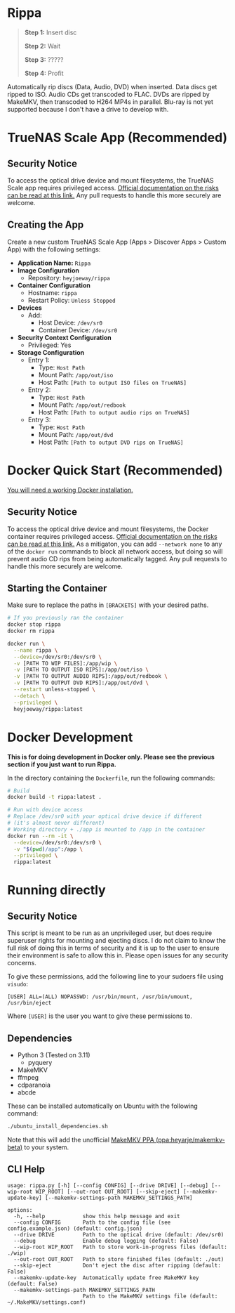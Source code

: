 # Rippa

> **Step 1:** Insert disc
>
> **Step 2:** Wait
>
> **Step 3:** ?????
>
> **Step 4:** Profit

Automatically rip discs (Data, Audio, DVD) when inserted. Data discs get ripped to ISO. Audio CDs get transcoded to FLAC. DVDs are ripped by MakeMKV, then transcoded to H264 MP4s in parallel. Blu-ray is not yet supported because I don't have a drive to develop with.

# TrueNAS Scale App (Recommended)

## Security Notice

To access the optical drive device and mount filesystems, the TrueNAS Scale app requires privileged access. [Official documentation on the risks can be read at this link.](https://docs.docker.com/engine/containers/run/#runtime-privilege-and-linux-capabilities) Any pull requests to handle this more securely are welcome.

## Creating the App

Create a new custom TrueNAS Scale App (Apps > Discover Apps > Custom App) with the following settings:

- **Application Name:** `Rippa`
- **Image Configuration**
  - Repository: `heyjoeway/rippa`
- **Container Configuration**
  - Hostname: `rippa`
  - Restart Policy: `Unless Stopped`
- **Devices**
  -	Add:
    -	Host Device: `/dev/sr0`
    -	Container Device: `/dev/sr0`
- **Security Context Configuration**
  -	Privileged: Yes
- **Storage Configuration**
  -	Entry 1:
    -	Type: `Host Path`
    -	Mount Path: `/app/out/iso`
    -	Host Path: `[Path to output ISO files on TrueNAS]`
  -	Entry 2:
    -	Type: `Host Path`
    -	Mount Path: `/app/out/redbook`
    -	Host Path: `[Path to output audio rips on TrueNAS]`
  -	Entry 3:
    -	Type: `Host Path`
    -	Mount Path: `/app/out/dvd`
    -	Host Path: `[Path to output DVD rips on TrueNAS]`


# Docker Quick Start (Recommended)

[You will need a working Docker installation.](https://docs.docker.com/engine/install/)

## Security Notice

To access the optical drive device and mount filesystems, the Docker container requires privileged access. [Official documentation on the risks can be read at this link.](https://docs.docker.com/engine/containers/run/#runtime-privilege-and-linux-capabilities) As a mitigaton, you can add `--network none` to any of the `docker run` commands to block all network access, but doing so will prevent audio CD rips from being automatically tagged. Any pull requests to handle this more securely are welcome.

## Starting the Container

Make sure to replace the paths in `[BRACKETS]` with your desired paths.

```sh
# If you previously ran the container
docker stop rippa
docker rm rippa

docker run \
  --name rippa \
  --device=/dev/sr0:/dev/sr0 \
  -v [PATH TO WIP FILES]:/app/wip \
  -v [PATH TO OUTPUT ISO RIPS]:/app/out/iso \
  -v [PATH TO OUTPUT AUDIO RIPS]:/app/out/redbook \
  -v [PATH TO OUTPUT DVD RIPS]:/app/out/dvd \
  --restart unless-stopped \
  --detach \
  --privileged \
  heyjoeway/rippa:latest
```

# Docker Development

**This is for doing development in Docker only. Please see the previous section if you just want to run Rippa.**

In the directory containing the `Dockerfile`, run the following commands:

```sh
# Build
docker build -t rippa:latest .

# Run with device access
# Replace /dev/sr0 with your optical drive device if different
# (it's almost never different)
# Working directory + ./app is mounted to /app in the container
docker run --rm -it \
  --device=/dev/sr0:/dev/sr0 \
  -v "$(pwd)/app":/app \
  --privileged \
  rippa:latest
```

# Running directly

## Security Notice

This script is meant to be run as an unprivileged user, but does require superuser rights for mounting and ejecting discs. I do not claim to know the full risk of doing this in terms of security and it is up to the user to ensure their environment is safe to allow this in. Please open issues for any security concerns.

To give these permissions, add the following line to your sudoers file using `visudo`:
```
[USER] ALL=(ALL) NOPASSWD: /usr/bin/mount, /usr/bin/umount, /usr/bin/eject
```
Where `[USER]` is the user you want to give these permissions to.

## Dependencies
- Python 3 (Tested on 3.11)
  - pyquery
- MakeMKV
- ffmpeg
- cdparanoia
- abcde

These can be installed automatically on Ubuntu with the following command:
```sh
./ubuntu_install_dependencies.sh
```
Note that this will add the unofficial [MakeMKV PPA (ppa:heyarje/makemkv-beta)](https://launchpad.net/~heyarje/+archive/ubuntu/makemkv-beta) to your system.

## CLI Help

```
usage: rippa.py [-h] [--config CONFIG] [--drive DRIVE] [--debug] [--wip-root WIP_ROOT] [--out-root OUT_ROOT] [--skip-eject] [--makemkv-update-key] [--makemkv-settings-path MAKEMKV_SETTINGS_PATH]

options:
  -h, --help            show this help message and exit
  --config CONFIG       Path to the config file (see config.example.json) (default: config.json)
  --drive DRIVE         Path to the optical drive (default: /dev/sr0)
  --debug               Enable debug logging (default: False)
  --wip-root WIP_ROOT   Path to store work-in-progress files (default: ./wip)
  --out-root OUT_ROOT   Path to store finished files (default: ./out)
  --skip-eject          Don't eject the disc after ripping (default: False)
  --makemkv-update-key  Automatically update free MakeMKV key (default: False)
  --makemkv-settings-path MAKEMKV_SETTINGS_PATH
                        Path to the MakeMKV settings file (default: ~/.MakeMKV/settings.conf)
```
